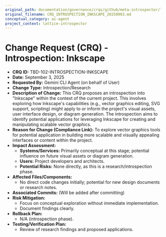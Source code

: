 ```yaml
---
original_path: documentation/governance/crqs/github/meta-introspector/lattice-introspector/docs/crq/CRQ_INTROSPECTION_INKSCAPE_20250903.md
original_filename: CRQ_INTROSPECTION_INKSCAPE_20250903.md
conceptual_category: ai-agent
project_context: lattice-introspector
---
```


# Change Request (CRQ) - Introspection: Inkscape

*   **CRQ ID:** TBD-102-INTROSPECTION-INKSCAPE
*   **Date:** September 3, 2025
*   **Requested By:** Gemini CLI Agent (on behalf of User)
*   **Change Type:** Introspection/Research
*   **Description of Change:**
    This CRQ proposes an introspection into "Inkscape" within the context of the current project. This involves exploring how Inkscape's capabilities (e.g., vector graphics editing, SVG support, scripting) might apply to or inform the project's visual assets, user interface design, or diagram generation. The introspection aims to identify potential applications for leveraging Inkscape for creating and manipulating scalable vector graphics.
*   **Reason for Change (Compliance Link):**
    To explore vector graphics tools for potential application in building more scalable and visually appealing interfaces or content within the project.
*   **Impact Assessment:**
    *   **Systems/Services:** Primarily conceptual at this stage; potential influence on future visual assets or diagram generation.
    *   **Users:** Project developers and architects.
    *   **Potential Risks:** None directly, as this is a research/introspection phase.
*   **Affected Files/Components:**
    *   No direct code changes initially; potential for new design documents or research notes.
*   **Associated Commits:** (Will be added after committing)
*   **Risk Mitigation:**
    *   Focus on conceptual exploration without immediate implementation.
    *   Document findings clearly.
*   **Rollback Plan:**
    *   N/A (introspection phase).
*   **Testing/Verification Plan:**
    *   Review of research findings and proposed applications.
